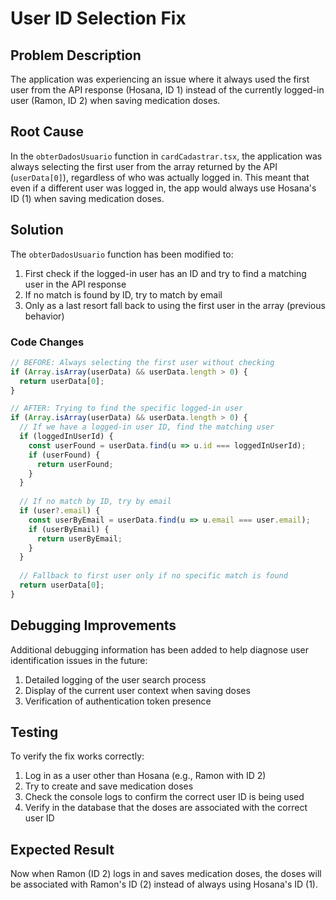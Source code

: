 # User ID Selection Fix

## Problem Description

The application was experiencing an issue where it always used the first user from the API response (Hosana, ID 1) instead of the currently logged-in user (Ramon, ID 2) when saving medication doses.

## Root Cause

In the `obterDadosUsuario` function in `cardCadastrar.tsx`, the application was always selecting the first user from the array returned by the API (`userData[0]`), regardless of who was actually logged in. This meant that even if a different user was logged in, the app would always use Hosana's ID (1) when saving medication doses.

## Solution

The `obterDadosUsuario` function has been modified to:

1. First check if the logged-in user has an ID and try to find a matching user in the API response
2. If no match is found by ID, try to match by email
3. Only as a last resort fall back to using the first user in the array (previous behavior)

### Code Changes

```typescript
// BEFORE: Always selecting the first user without checking
if (Array.isArray(userData) && userData.length > 0) {
  return userData[0];
}

// AFTER: Trying to find the specific logged-in user
if (Array.isArray(userData) && userData.length > 0) {
  // If we have a logged-in user ID, find the matching user
  if (loggedInUserId) {
    const userFound = userData.find(u => u.id === loggedInUserId);
    if (userFound) {
      return userFound;
    }
  }
  
  // If no match by ID, try by email
  if (user?.email) {
    const userByEmail = userData.find(u => u.email === user.email);
    if (userByEmail) {
      return userByEmail;
    }
  }
  
  // Fallback to first user only if no specific match is found
  return userData[0];
}
```

## Debugging Improvements

Additional debugging information has been added to help diagnose user identification issues in the future:

1. Detailed logging of the user search process
2. Display of the current user context when saving doses
3. Verification of authentication token presence

## Testing

To verify the fix works correctly:

1. Log in as a user other than Hosana (e.g., Ramon with ID 2)
2. Try to create and save medication doses
3. Check the console logs to confirm the correct user ID is being used
4. Verify in the database that the doses are associated with the correct user ID

## Expected Result

Now when Ramon (ID 2) logs in and saves medication doses, the doses will be associated with Ramon's ID (2) instead of always using Hosana's ID (1).
